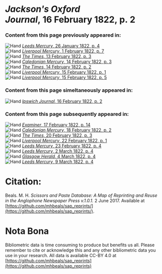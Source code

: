 # *Jackson's Oxford Journal*, 16 February 1822, p. 2  
  
### Content from this page previously appeared in:  
![Hand](http://scissorsandpaste.net/wp-content/uploads/2017/06/smallhandpointer.png) [*Leeds Mercury*, 26 January 1822, p. 4](https://mhbeals.github.io/sap_html/Leeds-Mercury/Leeds-Mercury-26-January-1822-p-4)  
![Hand](http://scissorsandpaste.net/wp-content/uploads/2017/06/smallhandpointer.png) [*Liverpool Mercury*, 1 February 1822, p. 7](https://mhbeals.github.io/sap_html/Liverpool-Mercury/Liverpool-Mercury-1-February-1822-p-7)  
![Hand](http://scissorsandpaste.net/wp-content/uploads/2017/06/smallhandpointer.png) [*The Times*, 13 February 1822, p. 3](https://mhbeals.github.io/sap_html/The-Times/The-Times-13-February-1822-p-3)  
![Hand](http://scissorsandpaste.net/wp-content/uploads/2017/06/smallhandpointer.png) [*Caledonian Mercury*, 14 February 1822, p. 3](https://mhbeals.github.io/sap_html/Caledonian-Mercury/Caledonian-Mercury-14-February-1822-p-3)  
![Hand](http://scissorsandpaste.net/wp-content/uploads/2017/06/smallhandpointer.png) [*The Times*, 14 February 1822, p. 2](https://mhbeals.github.io/sap_html/The-Times/The-Times-14-February-1822-p-2)  
![Hand](http://scissorsandpaste.net/wp-content/uploads/2017/06/smallhandpointer.png) [*Liverpool Mercury*, 15 February 1822, p. 1](https://mhbeals.github.io/sap_html/Liverpool-Mercury/Liverpool-Mercury-15-February-1822-p-1)  
![Hand](http://scissorsandpaste.net/wp-content/uploads/2017/06/smallhandpointer.png) [*Liverpool Mercury*, 15 February 1822, p. 5](https://mhbeals.github.io/sap_html/Liverpool-Mercury/Liverpool-Mercury-15-February-1822-p-5)  
  
### Content from this page simeltaneously appeared in:  
![Hand](http://scissorsandpaste.net/wp-content/uploads/2017/06/smallhandpointer.png) [*Ipswich Journal*, 16 February 1822, p. 2](https://mhbeals.github.io/sap_html/Ipswich-Journal/Ipswich-Journal-16-February-1822-p-2)  
  
### Content from this page subsequently appeared in:  
![Hand](http://scissorsandpaste.net/wp-content/uploads/2017/06/smallhandpointer.png) [*Examiner*, 17 February 1822, p. 14](https://mhbeals.github.io/sap_html/Examiner/Examiner-17-February-1822-p-14)  
![Hand](http://scissorsandpaste.net/wp-content/uploads/2017/06/smallhandpointer.png) [*Caledonian Mercury*, 18 February 1822, p. 2](https://mhbeals.github.io/sap_html/Caledonian-Mercury/Caledonian-Mercury-18-February-1822-p-2)  
![Hand](http://scissorsandpaste.net/wp-content/uploads/2017/06/smallhandpointer.png) [*The Times*, 20 February 1822, p. 3](https://mhbeals.github.io/sap_html/The-Times/The-Times-20-February-1822-p-3)  
![Hand](http://scissorsandpaste.net/wp-content/uploads/2017/06/smallhandpointer.png) [*Liverpool Mercury*, 22 February 1822, p. 1](https://mhbeals.github.io/sap_html/Liverpool-Mercury/Liverpool-Mercury-22-February-1822-p-1)  
![Hand](http://scissorsandpaste.net/wp-content/uploads/2017/06/smallhandpointer.png) [*Leeds Mercury*, 23 February 1822, p. 4](https://mhbeals.github.io/sap_html/Leeds-Mercury/Leeds-Mercury-23-February-1822-p-4)  
![Hand](http://scissorsandpaste.net/wp-content/uploads/2017/06/smallhandpointer.png) [*Leeds Mercury*, 2 March 1822, p. 4](https://mhbeals.github.io/sap_html/Leeds-Mercury/Leeds-Mercury-2-March-1822-p-4)  
![Hand](http://scissorsandpaste.net/wp-content/uploads/2017/06/smallhandpointer.png) [*Glasgow Herald*, 4 March 1822, p. 4](https://mhbeals.github.io/sap_html/Glasgow-Herald/Glasgow-Herald-4-March-1822-p-4)  
![Hand](http://scissorsandpaste.net/wp-content/uploads/2017/06/smallhandpointer.png) [*Leeds Mercury*, 9 March 1822, p. 4](https://mhbeals.github.io/sap_html/Leeds-Mercury/Leeds-Mercury-9-March-1822-p-4)  


# Citation: 

Beals. M. H. *Scissors and Paste Database: A Map of Reprinting and Reuse in the Anglophone Newspaper Press v.1.0.1.* 2 June 2017. Available at [https://github.com/mhbeals/sap_reprints/](https://github.com/mhbeals/sap_reprints/). 

# Nota Bona

Bibliometric data is time consuming to produce but benefits us all. Please remember to cite or acknowledge this and any other bibliometric data you use in your research. All data is available CC-BY 4.0 at [https://github.com/mhbeals/sap_reprints](https://github.com/mhbeals/sap_reprints)